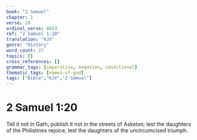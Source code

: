```yaml
---
book: "2 Samuel"
chapter: 1
verse: 20
ordinal_verse: 8043
ref: "2 Samuel 1:20"
translation: "KJV"
genre: "History"
word_count: 27
topics: []
cross_references: []
grammar_tags: [imperative, negation, conditional]
thematic_tags: [names-of-god]
tags: ["Bible","KJV","2-Samuel"]
---
```


# 2 Samuel 1:20

Tell it not in Gath, publish it not in the streets of Askelon; lest the daughters of the Philistines rejoice, lest the daughters of the uncircumcised triumph.

